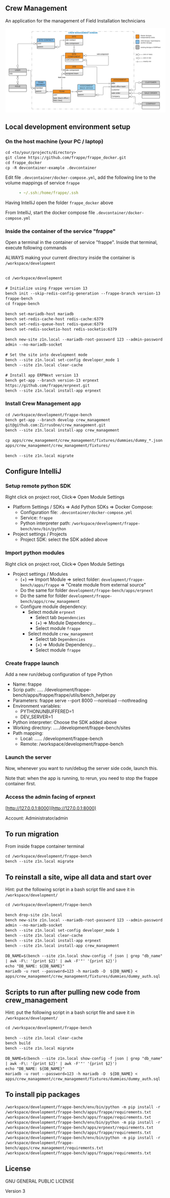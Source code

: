 ## Crew Management

An application for the management of  Field Installation technicians

![Doctype relationship](crew-mgnt-ERD.png "Doctype relationship")

## Local development environment setup

### On the host machine (your PC / laptop) 

```shell
cd <to/your/projects/directory>
git clone https://github.com/frappe/frappe_docker.git
cd frappe_docker
cp -R devcontainer-example .devcontainer
```

Edit file `.devcontainer/docker-compose.yml`, add the following line to the volume mappings of service `frappe`
```yaml
      - ~/.ssh:/home/frappe/.ssh
```

Having IntelliJ open the folder `frappe_docker` above

From IntelliJ, start the docker compose file `.devcontainer/docker-compose.yml`

### Inside the container of the service "frappe"
Open a terminal in the container of service "frappe". Inside that terminal, execute following commands

ALWAYS making your current directory inside the container is `/workspace/development`

```shell

cd /workspace/development

# Initialize using Frappe version 13
bench init --skip-redis-config-generation --frappe-branch version-13 frappe-bench
cd frappe-bench

bench set-mariadb-host mariadb
bench set-redis-cache-host redis-cache:6379
bench set-redis-queue-host redis-queue:6379
bench set-redis-socketio-host redis-socketio:6379

bench new-site z1n.local --mariadb-root-password 123 --admin-password admin --no-mariadb-socket

# Set the site into development mode
bench --site z1n.local set-config developer_mode 1
bench --site z1n.local clear-cache

# Install app ERPNext version 13
bench get-app --branch version-13 erpnext https://github.com/frappe/erpnext.git
bench --site z1n.local install-app erpnext
```

### Install Crew Management app

```shell
cd /workspace/development/frappe-bench
bench get-app --branch develop crew_management git@github.com:ZirrusOne/crew_management.git
bench --site z1n.local install-app crew_management

cp apps/crew_management/crew_management/fixtures/dummies/dummy_*.json apps/crew_management/crew_management/fixtures/

bench --site z1n.local migrate
```

## Configure IntelliJ

### Setup remote python SDK
Right click on project root, Click=> Open Module Settings
* Platform Settings / SDKs => Add Python SDKs => Docker Compose:
  * Configuration file: `.devcontainer/docker-compose.yml`
  * Service: `frappe`
  * Python interpreter path: `/workspace/development/frappe-bench/env/bin/python`
* Project settings / Projects
  * Project SDK: select the SDK added above

### Import python modules
Right click on project root, Click=> Open Module Settings
* Project settings / Modules
  * (+) ==> Import Module => select folder: `development/frappe-bench/apps/frappe` => "Create module from external source"
  * Do the same for folder `development/frappe-bench/apps/erpnext`
  * Do the same for folder `development/frappe-bench/apps/crew_management`
  * Configure module dependency:
    * Select module `erpnext`
        * Select tab `Dependencies`
        * (+) => Module Dependency...
        * Select module `frappe`
    * Select module `crew_management`
      * Select tab `Dependencies`
      * (+) => Module Dependency...
      * Select module `frappe`

### Create frappe launch
Add a new run/debug configuration of type Python

* Name: frappe
* Scrip path:  ..... /development/frappe-bench/apps/frappe/frappe/utils/bench_helper.py
* Parameters: frappe serve --port 8000 --noreload --nothreading
* Environment variables:
  * PYTHONUNBUFFERED=1
  * DEV_SERVER=1
* Python interpreter: Choose the SDK added above
* Working directory: ...../development/frappe-bench/sites
* Path mapping:
  * Local: ...... /development/frappe-bench
  * Remote: /workspace/development/frappe-bench

### Launch the server
Now, whenever you want to run/debug the server side code, launch this.

Note that: when the app is running, to rerun, you need to stop the frappe container first.

### Access the admin facing of erpnext

[http://127.0.0.1:8000](http://127.0.0.1:8000)

Account: Administrator/admin


## To run migration
From inside frappe container terminal

```shell
cd /workspace/development/frappe-bench
bench --site z1n.local migrate
```

## To reinstall a site, wipe all data and start over

Hint: put the following script in a bash script file and save it in `/workspace/development/`

```shell
cd /workspace/development/frappe-bench

bench drop-site z1n.local
bench new-site z1n.local --mariadb-root-password 123 --admin-password admin --no-mariadb-socket
bench --site z1n.local set-config developer_mode 1
bench --site z1n.local clear-cache
bench --site z1n.local install-app erpnext
bench --site z1n.local install-app crew_management

DB_NAME=$(bench --site z1n.local show-config -f json | grep "db_name" | awk -F\: '{print $2}' | awk -F'"' '{print $2}')
echo "DB_NAME: ${DB_NAME}"
mariadb -u root --password=123 -h mariadb -D  ${DB_NAME} < apps/crew_management/crew_management/fixtures/dummies/dummy_auth.sql
```

## Scripts to run after pulling new code from crew_management

Hint: put the following script in a bash script file and save it in `/workspace/development/`

```shell
cd /workspace/development/frappe-bench

bench --site z1n.local clear-cache
bench build
bench --site z1n.local migrate

DB_NAME=$(bench --site z1n.local show-config -f json | grep "db_name" | awk -F\: '{print $2}' | awk -F'"' '{print $2}')
echo "DB_NAME: ${DB_NAME}"
mariadb -u root --password=123 -h mariadb -D  ${DB_NAME} < apps/crew_management/crew_management/fixtures/dummies/dummy_auth.sql
```

## To install pip packages

```shell
/workspace/development/frappe-bench/env/bin/python -m pip install -r  /workspace/development/frappe-bench/apps/frappe/requirements.txt /workspace/development/frappe-bench/apps/frappe/requirements.txt
/workspace/development/frappe-bench/env/bin/python -m pip install -r  /workspace/development/frappe-bench/apps/erpnext/requirements.txt /workspace/development/frappe-bench/apps/frappe/requirements.txt
/workspace/development/frappe-bench/env/bin/python -m pip install -r  /workspace/development/frappe-bench/apps/crew_management/requirements.txt /workspace/development/frappe-bench/apps/frappe/requirements.txt
```

## License

GNU GENERAL PUBLIC LICENSE

Version 3
